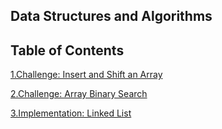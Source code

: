 ## Data Structures and Algorithms

## Table of Contents

[1.Challenge: Insert and Shift an Array](https://github.com/dezteague/data-structures-and-algorithms/tree/master/Challenges/array_shift) 

[2.Challenge: Array Binary Search](https://github.com/dezteague/data-structures-and-algorithms/tree/master/Challenges/array_binary_search) 

[3.Implementation: Linked List](https://github.com/dezteague/data-structures-and-algorithms/tree/master/Data-Structures/LinkedList) 
